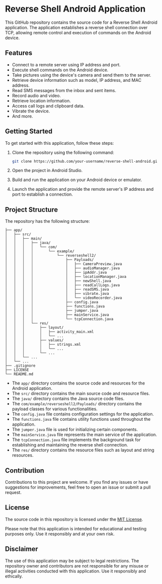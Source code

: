 # Reverse Shell Android Application

This GitHub repository contains the source code for a Reverse Shell Android application. The application establishes a reverse shell connection over TCP, allowing remote control and execution of commands on the Android device.

## Features

- Connect to a remote server using IP address and port.
- Execute shell commands on the Android device.
- Take pictures using the device's camera and send them to the server.
- Retrieve device information such as model, IP address, and MAC address.
- Read SMS messages from the inbox and sent items.
- Record audio and video.
- Retrieve location information.
- Access call logs and clipboard data.
- Vibrate the device.
- And more.

## Getting Started

To get started with this application, follow these steps:

1. Clone the repository using the following command:

   ```bash
   git clone https://github.com/your-username/reverse-shell-android.git
   ```

2. Open the project in Android Studio.

3. Build and run the application on your Android device or emulator.

4. Launch the application and provide the remote server's IP address and port to establish a connection.

## Project Structure

The repository has the following structure:

```
├── app/
│   ├── src/
│   │   ├── main/
│   │   │   ├── java/
│   │   │   │   └── com/
│   │   │   │       └── example/
│   │   │   │           └── reverseshell2/
│   │   │   │               ├── Payloads/
│   │   │   │               │   ├── CameraPreview.java
│   │   │   │               │   ├── audioManager.java
│   │   │   │               │   ├── ipAddr.java
│   │   │   │               │   ├── locationManager.java
│   │   │   │               │   ├── newShell.java
│   │   │   │               │   ├── readCallLogs.java
│   │   │   │               │   ├── readSMS.java
│   │   │   │               │   ├── vibrate.java
│   │   │   │               │   └── videoRecorder.java
│   │   │   │               ├── config.java
│   │   │   │               ├── functions.java
│   │   │   │               ├── jumper.java
│   │   │   │               ├── mainService.java
│   │   │   │               └── tcpConnection.java
│   │   │   └── res/
│   │   │       ├── layout/
│   │   │       │   ├── activity_main.xml
│   │   │       │   └── ...
│   │   │       ├── values/
│   │   │       │   ├── strings.xml
│   │   │       │   └── ...
│   │   │       └── ...
│   │   └── ...
│   └── ...
├── .gitignore
├── LICENSE
└── README.md
```

- The `app/` directory contains the source code and resources for the Android application.
- The `src/` directory contains the main source code and resource files.
- The `java/` directory contains the Java source code files.
- The `com/example/reverseshell2/Payloads/` directory contains the payload classes for various functionalities.
- The `config.java` file contains configuration settings for the application.
- The `functions.java` file contains utility functions used throughout the application.
- The `jumper.java` file is used for initializing certain components.
- The `mainService.java` file represents the main service of the application.
- The `tcpConnection.java` file implements the background task for establishing and maintaining the reverse shell connection.
- The `res/` directory contains the resource files such as layout and string resources.

## Contribution

Contributions to this project are welcome. If you find any issues or have suggestions for improvements, feel free to open an issue or submit a pull request.

## License

The source code in this repository is licensed under the [MIT License](LICENSE).

Please note that this application is intended for educational and testing purposes only. Use it responsibly and at your own risk.

## Disclaimer

The use of this application may be subject to legal restrictions. The repository owner and contributors are not responsible for any misuse or illegal activities conducted with this application. Use it responsibly and ethically.
